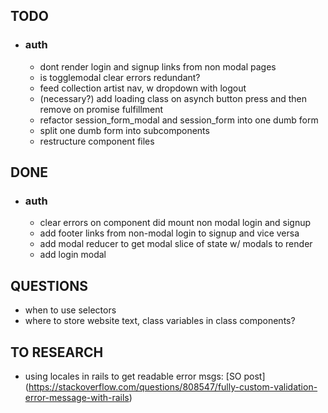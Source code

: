 ## TODO
* ### auth
  * dont render login and signup links from non modal pages
  * is togglemodal clear errors redundant?
  * feed collection artist nav, w dropdown with logout
  * (necessary?) add loading class on asynch button press and
  then remove on promise fulfillment
  * refactor session_form_modal and session_form into one dumb form
  * split one dumb form into subcomponents
  * restructure component files

## DONE
* ### auth
  * clear errors on component did mount non modal login and signup
  * add footer links from non-modal login to signup and vice versa
  * add modal reducer to get modal slice of state w/ modals to render
  * add login modal

## QUESTIONS
* when to use selectors
* where to store website text, class variables in class components?

## TO RESEARCH
* using locales in rails to get readable error msgs: [SO post] (https://stackoverflow.com/questions/808547/fully-custom-validation-error-message-with-rails)
